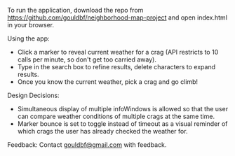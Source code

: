 To run the application, download the repo from https://github.com/gouldbf/neighborhood-map-project and open index.html in your browser.

Using the app:
- Click a marker to reveal current weather for a crag (API restricts to 10 calls per minute, so don't get too carried away).
- Type in the search box to refine results, delete characters to expand results.
- Once you know the current weather, pick a crag and go climb!

Design Decisions:
- Simultaneous display of multiple infoWindows is allowed so that the user can compare weather conditions of multiple crags at the same time.
- Marker bounce is set to toggle instead of timeout as a visual reminder of which crags the user has already checked the weather for.

Feedback:
Contact gouldbf@gmail.com with feedback.